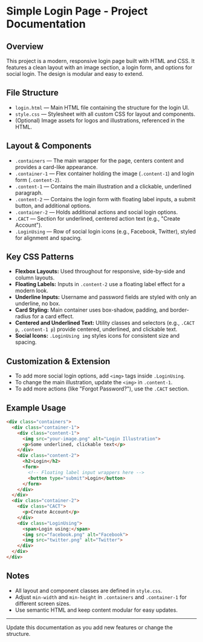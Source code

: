 # Simple Login Page - Project Documentation

## Overview
This project is a modern, responsive login page built with HTML and CSS. It features a clean layout with an image section, a login form, and options for social login. The design is modular and easy to extend.

## File Structure
- `login.html` — Main HTML file containing the structure for the login UI.
- `style.css` — Stylesheet with all custom CSS for layout and components.
- (Optional) Image assets for logos and illustrations, referenced in the HTML.

## Layout & Components
- `.containers` — The main wrapper for the page, centers content and provides a card-like appearance.
- `.container-1` — Flex container holding the image (`.content-1`) and login form (`.content-2`).
- `.content-1` — Contains the main illustration and a clickable, underlined paragraph.
- `.content-2` — Contains the login form with floating label inputs, a submit button, and additional options.
- `.container-2` — Holds additional actions and social login options.
- `.CACT` — Section for underlined, centered action text (e.g., "Create Account").
- `.LoginUsing` — Row of social login icons (e.g., Facebook, Twitter), styled for alignment and spacing.

## Key CSS Patterns
- **Flexbox Layouts:** Used throughout for responsive, side-by-side and column layouts.
- **Floating Labels:** Inputs in `.content-2` use a floating label effect for a modern look.
- **Underline Inputs:** Username and password fields are styled with only an underline, no box.
- **Card Styling:** Main container uses box-shadow, padding, and border-radius for a card effect.
- **Centered and Underlined Text:** Utility classes and selectors (e.g., `.CACT p`, `.content-1 p`) provide centered, underlined, and clickable text.
- **Social Icons:** `.LoginUsing img` styles icons for consistent size and spacing.

## Customization & Extension
- To add more social login options, add `<img>` tags inside `.LoginUsing`.
- To change the main illustration, update the `<img>` in `.content-1`.
- To add more actions (like "Forgot Password?"), use the `.CACT` section.

## Example Usage
```html
<div class="containers">
  <div class="container-1">
    <div class="content-1">
      <img src="your-image.png" alt="Login Illustration">
      <p>Some underlined, clickable text</p>
    </div>
    <div class="content-2">
      <h2>Login</h2>
      <form>
        <!-- Floating label input wrappers here -->
        <button type="submit">Login</button>
      </form>
    </div>
  </div>
  <div class="container-2">
    <div class="CACT">
      <p>Create Account</p>
    </div>
    <div class="LoginUsing">
      <span>Login using:</span>
      <img src="facebook.png" alt="Facebook">
      <img src="twitter.png" alt="Twitter">
    </div>
  </div>
</div>
```

## Notes
- All layout and component classes are defined in `style.css`.
- Adjust `min-width` and `min-height` in `.containers` and `.container-1` for different screen sizes.
- Use semantic HTML and keep content modular for easy updates.

---
Update this documentation as you add new features or change the structure.
